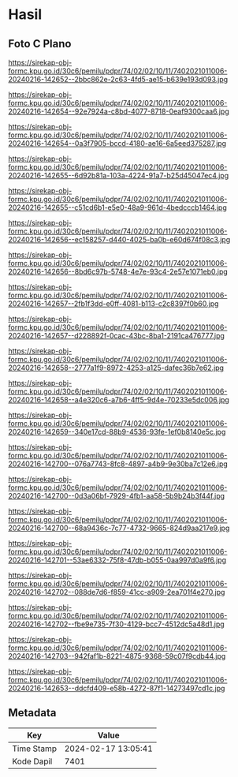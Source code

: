 # Hasil

## Foto C Plano

https://sirekap-obj-formc.kpu.go.id/30c6/pemilu/pdpr/74/02/02/10/11/7402021011006-20240216-142652--2bbc862e-2c63-4fd5-ae15-b639e193d093.jpg

https://sirekap-obj-formc.kpu.go.id/30c6/pemilu/pdpr/74/02/02/10/11/7402021011006-20240216-142654--92e7924a-c8bd-4077-8718-0eaf9300caa6.jpg

https://sirekap-obj-formc.kpu.go.id/30c6/pemilu/pdpr/74/02/02/10/11/7402021011006-20240216-142654--0a3f7905-bccd-4180-ae16-6a5eed375287.jpg

https://sirekap-obj-formc.kpu.go.id/30c6/pemilu/pdpr/74/02/02/10/11/7402021011006-20240216-142655--6d92b81a-103a-4224-91a7-b25d45047ec4.jpg

https://sirekap-obj-formc.kpu.go.id/30c6/pemilu/pdpr/74/02/02/10/11/7402021011006-20240216-142655--c51cd6b1-e5e0-48a9-961d-4bedcccb1464.jpg

https://sirekap-obj-formc.kpu.go.id/30c6/pemilu/pdpr/74/02/02/10/11/7402021011006-20240216-142656--ec158257-d440-4025-ba0b-e60d674f08c3.jpg

https://sirekap-obj-formc.kpu.go.id/30c6/pemilu/pdpr/74/02/02/10/11/7402021011006-20240216-142656--8bd6c97b-5748-4e7e-93c4-2e57e1071eb0.jpg

https://sirekap-obj-formc.kpu.go.id/30c6/pemilu/pdpr/74/02/02/10/11/7402021011006-20240216-142657--2fb1f3dd-e0ff-4081-b113-c2c8397f0b60.jpg

https://sirekap-obj-formc.kpu.go.id/30c6/pemilu/pdpr/74/02/02/10/11/7402021011006-20240216-142657--d228892f-0cac-43bc-8ba1-2191ca476777.jpg

https://sirekap-obj-formc.kpu.go.id/30c6/pemilu/pdpr/74/02/02/10/11/7402021011006-20240216-142658--2777a1f9-8972-4253-a125-dafec36b7e62.jpg

https://sirekap-obj-formc.kpu.go.id/30c6/pemilu/pdpr/74/02/02/10/11/7402021011006-20240216-142658--a4e320c6-a7b6-4ff5-9d4e-70233e5dc006.jpg

https://sirekap-obj-formc.kpu.go.id/30c6/pemilu/pdpr/74/02/02/10/11/7402021011006-20240216-142659--340e17cd-88b9-4536-93fe-1ef0b8140e5c.jpg

https://sirekap-obj-formc.kpu.go.id/30c6/pemilu/pdpr/74/02/02/10/11/7402021011006-20240216-142700--076a7743-8fc8-4897-a4b9-9e30ba7c12e6.jpg

https://sirekap-obj-formc.kpu.go.id/30c6/pemilu/pdpr/74/02/02/10/11/7402021011006-20240216-142700--0d3a06bf-7929-4fb1-aa58-5b9b24b3f44f.jpg

https://sirekap-obj-formc.kpu.go.id/30c6/pemilu/pdpr/74/02/02/10/11/7402021011006-20240216-142700--68a9436c-7c77-4732-9665-824d9aa217e9.jpg

https://sirekap-obj-formc.kpu.go.id/30c6/pemilu/pdpr/74/02/02/10/11/7402021011006-20240216-142701--53ae6332-75f8-47db-b055-0aa997d0a9f6.jpg

https://sirekap-obj-formc.kpu.go.id/30c6/pemilu/pdpr/74/02/02/10/11/7402021011006-20240216-142702--088de7d6-f859-41cc-a909-2ea701f4e270.jpg

https://sirekap-obj-formc.kpu.go.id/30c6/pemilu/pdpr/74/02/02/10/11/7402021011006-20240216-142702--fbe9e735-7f30-4129-bcc7-4512dc5a48d1.jpg

https://sirekap-obj-formc.kpu.go.id/30c6/pemilu/pdpr/74/02/02/10/11/7402021011006-20240216-142703--942faf1b-8221-4875-9368-59c07f9cdb44.jpg

https://sirekap-obj-formc.kpu.go.id/30c6/pemilu/pdpr/74/02/02/10/11/7402021011006-20240216-142653--ddcfd409-e58b-4272-87f1-14273497cd1c.jpg


## Metadata

| Key        | Value               |
| ---------- | ------------------- |
| Time Stamp | 2024-02-17 13:05:41 |
| Kode Dapil | 7401                |




